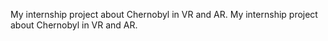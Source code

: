My internship project about Chernobyl in VR and AR. My internship project about Chernobyl in VR and AR.
